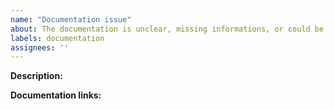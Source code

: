 ```yaml
---
name: "Documentation issue"
about: The documentation is unclear, missing informations, or could be improved
labels: documentation
assignees: ''
---
```


<!--
  Documentation issues are a great way for newcomers to contribute to
  open source projects! If you have time please consider opening a
  Pull Request with your documentation changes.
-->

**Description:**

<!--
  Please provide as much detail as possible about your issue,
  please refrain from asking for solutions to specific problems
  with your code. This template is to report issues with the
  official iter8 documentation.
-->

**Documentation links:**

<!--
  If existing documentation is available, but needs to be improved,
  is wrong, or unclear, please post here the relevant 
  https://iter8.tools URLs
-->